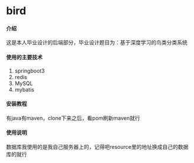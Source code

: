 # bird

#### 介绍
这是本人毕业设计的后端部分，毕业设计题目为：基于深度学习的鸟类分类系统

#### 使用的主要技术
1. springboot3
2. redis
3. MySQL
4. mybatis

#### 安装教程
有java有maven，clone下来之后，看pom刷新maven就行

#### 使用说明
数据库我使用的是我自己服务器上的，记得吧resource里的地址换成自己的数据库的就行
